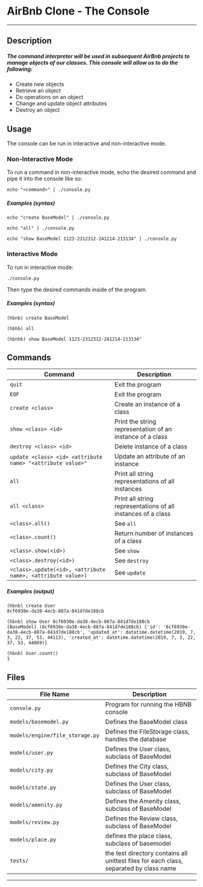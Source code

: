 # AirBnb Clone - The Console
---
## Description
##### The command interpreter will be used in subsequent AirBnb projects to manage objects of our classes. This console will allow us to do the following:
  *  Create new objects
  *  Retrieve an object
  *  Do operations on an object
  *  Change and update object attributes
  *  Destroy an object
## Usage
The console can be run in interactive and non-interactive mode.
### Non-Interactive Mode

To run a command in non-interactive mode, echo the desired command and pipe it into the console like so:
``` 
echo "<command>" | ./console.py 
```
##### Examples (syntax)
```
echo "create BaseModel" | ./console.py
```

``` 
echo "all" | ./console.py
```

```
echo "show BaseModel 1123-2312312-241214-213134" | ./console.py
```

### Interactive Mode

To run in interactive mode:

``` 
./console.py 
```
Then type the desired commands inside of the program.

##### Examples (syntax)

```
(hbnb) create BaseModel
```

```
(hbhb) all
```

```
(hbnhb) show BaseModel 1123-2312312-241214-213134"
```

## Commands

Command | Description
--- | --- 
`quit` | Exit the program
`EOF` | Exit the program
`create <class>` | Create an instance of a class
`show <class> <id>` | Print the string representation of an instance of a class
`destroy <class> <id>` | Delete instance of a class
`update <class> <id> <attribute name> "<attribute value>"` | Update an attribute of an instance
`all` | Print all string representations of all instances
`all <class>` | Print all string representations of all instances of a class 
`<class>.all()` | See `all`
`<class>.count()` | Return number of instances of a class
`<class>.show(<id>)` | See `show`
`<class>.destroy(<id>)` | See `destroy`
`<class>.update(<id>, <attribute name>, <attribute value>)` | See `update`

##### Examples (output)

```
(hbnb) create User
8cf6930e-da38-4ecb-887a-841d7de188cb
```

```
(hbnb) show User 8cf6930e-da38-4ecb-887a-841d7de188cb
[BaseModel] (8cf6930e-da38-4ecb-887a-841d7de188cb) {'id': '8cf6930e-da38-4ecb-887a-841d7de188cb', 'updated_at': datetime.datetime(2019, 7, 3, 22, 37, 53, 44113), 'created_at': datetime.datetime(2019, 7, 3, 22, 37, 53, 44069)}
```

```
(hbnb) User.count()
1
```

## Files

File Name | Description
--- | ---
`console.py` | Program for running the HBNB console
`models/basemodel.py` | Defines the BaseModel class 
`models/engine/file_storage.py` | Defines the FileStorage class, handles the database
`models/user.py` | Defines the User class, subclass of BaseModel
`models/city.py` | Defines the City  class, subclass of BaseModel
`models/state.py` | Defines the User class, subclass of BaseModel
`models/amenity.py` | Defines the Amenity class, subclass of BaseModel
`models/review.py` | Defines the Review class, subclass of BaseModel
`models/place.py` | defines the place class, subclass of basemodel
`tests/` | the test directory contains all unittest files for each class, separated by class name

---
